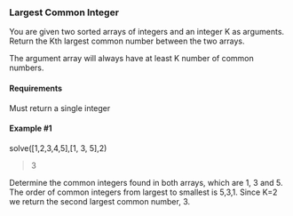 ### Largest Common Integer

You are given two sorted arrays of integers and an integer K as arguments. Return the Kth largest common number between the two arrays.

The argument array will always have at least K number of common numbers.

#### Requirements

Must return a single integer

#### Example #1

solve([1,2,3,4,5],[1, 3, 5],2)

> 3

Determine the common integers found in both arrays, which are 1, 3 and 5.
The order of common integers from largest to smallest is 5,3,1.
Since K=2 we return the second largest common number, 3.

